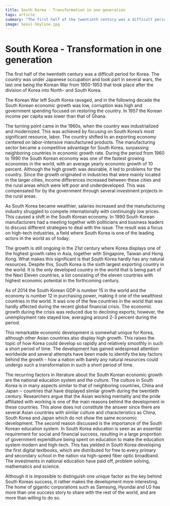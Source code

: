 ```yaml
---
title: South Korea - Transformation in one generation
tags: article
summary: "The first half of the twentieth century was a difficult period for Korea. The country was under Japanese occupation and took part in several wars, the last one being the Korean War from 1950-1953 that took place after the division of Korea into North- and South Korea. "
image: Seoul-Skyline.jpg
---
```

# South Korea - Transformation in one generation
The first half of the twentieth century was a difficult period for Korea. The country was under Japanese occupation and took part in several wars, the last one being the Korean War from 1950-1953 that took place after the division of Korea into North- and South Korea. 

The Korean War left South Korea ravaged, and in the following decade the South Korean economic growth was low, corruption was high and government spending focused on restoring the country. In 1957 the Korean income per capita was lower than that of Ghana.
 
The turning point came in the 1960s, when the country was industrialized and modernized. This was achieved by focusing on South Korea’s most significant resource, labor. The country shifted to an exporting economy centered on labor-intensive manufactured products. The manufacturing sector became a competitive advantage for South Korea, surpassing neighboring countries in 
economic growth rate. During the period from 1960 to 1990 the South Korean economy was one of the fastest growing economies in the world, with an average yearly economic growth of 10 percent. Although the high growth was desirable, it led to problems for the country. Since the growth originated in industries that were mainly located in the larger cities, income differences increased between these cities and the rural areas which were left poor and underdeveloped. This was compensated for by the government through several investment projects in the rural areas. 

As South Korea became wealthier, salaries increased and the manufacturing industry struggled to compete internationally with continuingly low prices. This caused a shift in the South Korean economy. In 1990 South Korean manufacturers had a meeting together with politicians and business leaders to discuss different strategies to deal with the issue. The result was a focus on 
high-tech industries, a field where South Korea is one of the leading actors in the world as of today. 

The growth is still ongoing in the 21st century where Korea displays one of the highest growth rates in Asia, together with Singapore, Taiwan and Hong Kong. What makes this significant is that South Korea hardly has any natural resources. Despite this, South Korea is the sixth largest exporting country in the world. It is the only developed country in the world that is being part of the Next Eleven countries, a list consisting of the eleven countries with highest economic potential in the forthcoming century. 

As of 2014 the South Korean GDP is number 15 in the world and the economy is number 12 in purchasing power, making it one of the wealthiest countries in the world. It was one of the few countries in the world that was hardly affected during the recent global financial crisis. The economic growth during the crisis was reduced due to declining exports; however, the unemployment rate stayed low, averaging around 2-3 percent during the period. 

This remarkable economic development is somewhat unique for Korea, although other Asian countries also display high growth. This raises the topic of how Korea could develop so rapidly and relatively smoothly in such a short period of time. The development has gained widespread attention worldwide and several attempts have been made to identify the key factors behind the growth - how a nation with barely any natural resources could undergo such a transformation in such a short period of time. 

The recurring factors in literature about the South Korean economic growth are the national education system and the culture. The culture in South Korea is in many aspects similar to that of neighboring countries, China and Japan ‒ countries that have displayed similar growth during the twentieth century. Researchers argue that the Asian working mentality and the pride affiliated with working is one of the main reasons behind the development in these countries. This alone does not constitute the answer since there are several Asian countries with similar culture and characteristics as China, South Korea and Japan which do not show the same economic development. The second reason discussed is the importance of the South Korean education system. In South Korea education is seen as an essential requirement for social and financial success, resulting in a large proportion of government expenditure being spent on education to make the education system modern and high-tech. This has yielded in South Korea developing the first digital textbooks, which are distributed for free to every primary and secondary school in the nation via high-speed fiber optic broadband. The investments in national education have paid off, problem solving, mathematics and science. 

Although it is impossible to distinguish one unique factor as the key behind South Koreas success, it rather makes the development more interesting. The home of gigantic corporations such as Samsung, Hyundai and LG has more than one success story to share with the rest of the world, and are more than willing to do so.
